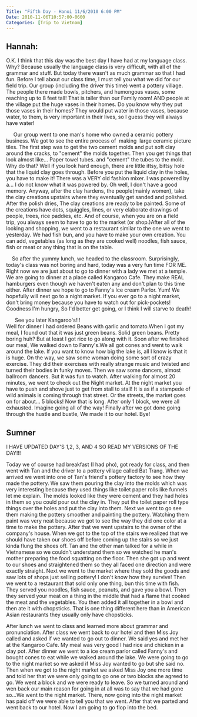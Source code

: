```yaml
---
Title: "Fifth Day - Hanoi 11/6/2010 6:00 PM"
Date: 2010-11-06T10:57:00-0600
Categories: [Trip to Vietnam]
---
```


## Hannah:

O.K. I think that this day was the best day I have had at my language
class. Why? Because usually the language class is very difficult, with
all of the grammar and stuff. But today there wasn't as much grammar so
that I had  fun. Before I tell about our class time, I must tell you
what we did for our field trip. Our group (including the driver this
time) went a pottery village. The people there made bowls, pitchers, and
humongous vases, some reaching up to 8 feet tall! That is taller
than our Family room! AND people at the village put the huge vases in
their homes. Do you know why they put those vases in their homes? They
would put water in those vases, because water, to them, is very
important in their lives, so I guess they will always have water!

     Our group went to one man's home who owned a ceramic pottery
business. We got to see the entire process of  making  large ceramic
picture tiles. The first step was to get the two cement molds and put
soft clay around the cracks, to "cement" the molds together. Then you
get things that look almost like... Paper towel tubes. and "cement"
the tubes to the mold. Why do that? Well if you look hard enough, there
are little ittsy, bittsy hole that the liquid clay goes through. Before
you put the liquid clay in the holes, you have to make it! There was a
VERY old fashion mixer. I was powered by a... I do not know what it was
powered by. Oh well, I don't have a good memory. Anyway, after the clay
hardens, the people(mainly women), take the clay creations upstairs
where they eventually get sanded and polished. After the polish dries,
The clay creations are ready to be painted. Some of the creations have
dots, squiggles, lines, or very elaborate drawings of people, trees,
rice paddies, etc. And of course, when you are on a field trip, you
always seem to have to go to the market (or shop.)After all of the
looking and shopping, we went to a restaurant similar to the one we went
to yesterday. We had fish bun, and you have to make your own creation.
You can add, vegetables (as long as they are cooked well) noodles, fish
sauce, fish or meat or any thing that is on the table.  

    So after the yummy lunch, we headed to the classroom. Surprisingly,
today's class was not boring and hard, today was a very fun time FOR ME.
Right now we are just about to go to dinner with a lady we met at a
temple. We are going to dinner at a place called Kangaroo Cafe. They
make REAL hamburgers even though we haven't eaten any and don't plan to
this time either. After dinner we hope to go to Fanny's Ice cream
Parlor. Yum! We hopefully will next go to a night market. If you ever go
to a night market, don't bring money because you have to watch out for
pick-pockets! Goodness I'm hungry, So I'd better get going, or I think I
will starve to death!  

      See you later Kangaroo's!!!  
Well for dinner I had ordered Beans with garlic and tomato.When I got my
meal, I found out that it was just green beans. Solid green beans.
Pretty boring huh? But at least I got rice to go along with it. Soon
after we finished our meal, We walked down to Fanny's.We all got cones
and went to walk around the lake. If you want to know how big the lake
is, all I know is that it is huge. On the way, we saw some woman doing
some sort of crazy  exercise. They did their exercises with really
strange music and twisted and turned their bodies in funky moves. Then
we saw some dancers, almost ballroom dancers. But it was fun to watch.
After walking for almost 20 minutes, we went to check out the Night
market. At the night market you have to push and shove just to get from
stall to stall! It is as if a stampede of wild animals is coming through
that street. Or the streets, the market goes on for about... 5 blocks!
Now that is long. After only 1 block, we were all exhausted. Imagine
going all of the way! Finally after we got done going through the hustle
and bustle, We made it to our hotel. Bye!

## Sumner

I HAVE UPDATED DAY'S 1,2, 3, AND 4 SO READ MY VERSIONS OF THE DAY!!!  

Today we of course had breakfast (I had pho), got ready for class, and
then went with Tan and the driver to a pottery village called Bat Trang.
When we arrived we went into one of Tan's friend's pottery factory to
see how they made the pottery. We saw them pouring the clay into the
molds which was very interesting because they used things like toilet
paper rolls like funnels let me explain. The molds looked like they were
cement and they had holes in them so you could pour out the clay in.
They put the toilet paper roll type things over the holes and put the
clay into them. Next we went to go see them making the pottery smoother
and painting the pottery. Watching them paint was very neat because we
got to see the way they did one color at a time to make the pottery.
After that we went upstairs to the owner of the company's house. When we
got to the top of the stairs we realized that we should have taken our
shoes off before coming up the stairs so we just kinda flung the shoes
off. Tan and the other man talked for a while in Vietnamese so we
couldn't understand them so we watched he man's mother preparing the
food squatting on the floor. Then she got up and went to our shoes and
straightened them so they all faced one direction and were exactly
straight. Next we went to the market where they sold the goods and saw
lots of shops just selling pottery! I don't know how they survive! Then
we went to a restaurant that sold only one thing, bun this time with
fish. They served you noodles, fish sauce, peanuts, and gave you a bowl.
Then they served your meat on a thing in the middle that had a flame
that cooked the meat and the vegetables. You then added it all together
in a bowl and then ate it with chopsticks. That is one thing different
here than in American Asian restaurants they usually only have
chopsticks.  

After lunch we went to class and learned more about grammar and
pronunciation. After class we went back to our hotel and then Miss Joy
called and asked if we wanted to go out to dinner. We said yes and met
her at the Kangaroo Cafe. My meal was very good I had rice and chicken
in a clay pot. After dinner we went to a ice cream parlor called Fanny's
and bought cones to eat while we walked around the lake. We were going
to go to the night market so we asked if Miss Joy wanted to go but she
said no. Then when we got to the night market we asked Miss Joy one more
time and told her that we were only going to go one or two blocks she
agreed to go. We went a block and we were ready to leave. So we turned
around and wen back our main reason for going in at all was to say that
we had gone so...We went to the night market. There, now going into the
night market has paid off we were able to tell you that we went. After
that we parted and went back to our hotel. Now I am going to go flop
into the bed.
